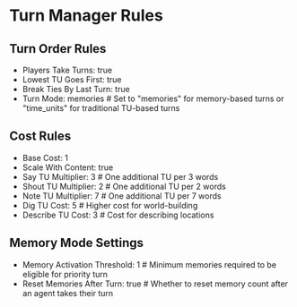 # Turn Manager Rules

## Turn Order Rules
- Players Take Turns: true
- Lowest TU Goes First: true
- Break Ties By Last Turn: true
- Turn Mode: memories  # Set to "memories" for memory-based turns or "time_units" for traditional TU-based turns

## Cost Rules
- Base Cost: 1
- Scale With Content: true
- Say TU Multiplier: 3  # One additional TU per 3 words
- Shout TU Multiplier: 2  # One additional TU per 2 words
- Note TU Multiplier: 7  # One additional TU per 7 words
- Dig TU Cost: 5  # Higher cost for world-building
- Describe TU Cost: 3  # Cost for describing locations

## Memory Mode Settings
- Memory Activation Threshold: 1  # Minimum memories required to be eligible for priority turn
- Reset Memories After Turn: true  # Whether to reset memory count after an agent takes their turn
